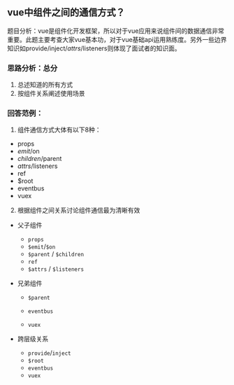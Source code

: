 ## vue中组件之间的通信方式？

题目分析：vue是组件化开发框架，所以对于vue应用来说组件间的数据通信非常重要。此题主要考查大家vue基本功，对于vue基础api运用熟练度。另外一些边界知识如provide/inject/$attrs/$listeners则体现了面试者的知识面。


### 思路分析：总分

1. 总述知道的所有方式
2. 按组件关系阐述使用场景


### 回答范例：

1. 组件通信方式大体有以下8种：

- props
- $emit/$on
- $children/$parent
- $attrs/$listeners
- ref
- $root
- eventbus
- vuex



2. 根据组件之间关系讨论组件通信最为清晰有效

- 父子组件

  - `props`
  - `$emit`/`$on`
  - `$parent` / `$children`
  - `ref` 
  - `$attrs` / `$listeners`
- 兄弟组件

  - `$parent`
  - `eventbus`

  - `vuex`

- 跨层级关系

  - `provide`/`inject`
  - `$root`
  - `eventbus`
  - `vuex`



